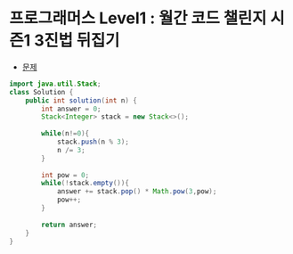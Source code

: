 # 프로그래머스 Level1 : 월간 코드 챌린지 시즌1 3진법 뒤집기

- [문제](https://programmers.co.kr/learn/courses/30/lessons/68935)

```java
import java.util.Stack;
class Solution {
    public int solution(int n) {
        int answer = 0;
        Stack<Integer> stack = new Stack<>();
        
        while(n!=0){
            stack.push(n % 3);
            n /= 3;
        }
        
        int pow = 0;
        while(!stack.empty()){
            answer += stack.pop() * Math.pow(3,pow);
            pow++;
        }
        
        return answer;
    }
}
```